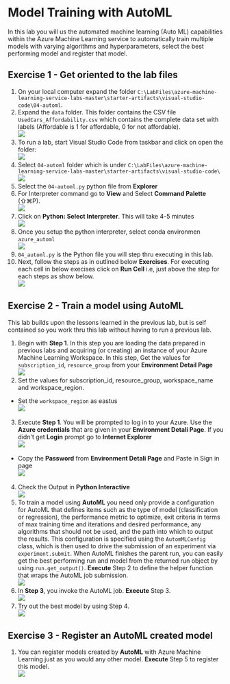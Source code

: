 # Model Training with AutoML

In this lab you will us the automated machine learning (Auto ML) capabilities within the Azure Machine Learning service to automatically train multiple models with varying algorithms and hyperparameters, select the best performing model and register that model.

## Exercise 1 - Get oriented to the lab files
1. On your local computer expand the folder `C:\LabFiles\azure-machine-learning-service-labs-master\starter-artifacts\visual-studio-code\04-automl`.<br/>
2. Expand the `data` folder. This folder contains the CSV file `UsedCars_Affordability.csv` which contains the complete data set with labels (Affordable is 1 for affordable, 0 for not affordable).<br/>
   <img src="images/data1.jpg"/><br/>
3. To run a lab, start Visual Studio Code from taskbar and click on open the folder:<br/>
    <img src="images/code.jpg"/><br/>
4. Select `04-automl` folder which is under `C:\LabFiles\azure-machine-learning-service-labs-master\starter-artifacts\visual-studio-code\`<br/>
    <img src="images/auto.jpg"/><br/>
5. Select the `04-automl.py` python file from **Explorer**
6. For Interpreter command go to **View** and Select **Command Palette** (⇧⌘P).<br/>
    <img src="images/lab26.jpg"/><br/>
7. Click on **Python: Select Interpreter**. This will take 4-5 minutes<br/>
    <img src="images/select.jpg"/><br/>
8.  Once you setup the python interpreter, select conda environmen `azure_automl`<br/>
    <img src="images/python.jpg"/><br/>
9. `04_automl.py` is the Python file you will step thru executing in this lab.<br/>
10.  Next, follow the steps as in outlined below **Exercises**. For executing each cell in below execises click on **Run Cell** i.e, just above the step for each steps as show below.<br/>
   <img src="images/lab04.jpg"/><br/>

## Exercise 2 - Train a model using AutoML
This lab builds upon the lessons learned in the previous lab, but is self contained so you work thru this lab without having to run a previous lab. 
1. Begin with **Step 1**. In this step you are loading the data prepared in previous labs and acquiring (or creating) an instance of your Azure Machine Learning Workspace. In this step, Get the values for `subscription_id`, `resource_group` from your **Environment Detail Page**<br/>
   <img src="images/cred2.jpg"/><br/>
2. Set the values for subscription_id, resource_group, workspace_name and workspace_region.<br/>
 *  Set the `workspace_region` as eastus<br/>
   <img src="images/eastus.jpg"/><br/>
3. Execute **Step 1**. You will be prompted to log in to your Azure. Use the **Azure credentials** that are given in your **Environment Detali Page**. If you didn't get **Login** prompt go to **Internet Explorer**<br/>
   <img src="images/sign.jpg"/><br/>
 * Copy the **Password** from **Environment Detali Page** and Paste in Sign in page<br/>
   <img src="images/pass.jpg"/><br/>
4. Check the Output in **Python Interactive**<br/>
   <img src="images/lab21.jpg"/><br/>
5. To train a model using **AutoML** you need only provide a configuration for AutoML that defines items such as the type of model (classification or regression), the performance metric to optimize, exit criteria in terms of max training time and iterations and desired performance, any algorithms that should not be used, and the path into which to output the results. This configuration is specified using the `AutomMLConfig` class, which is then used to drive the submission of an experiment via `experiment.submit`.  When AutoML finishes the parent run, you can easily get the best performing run and model from the returned run object by using `run.get_output()`. **Execute** Step 2 to define the helper function that wraps the AutoML job submission.<br/>
   <img src="images/lab22.jpg"/><br/>
6. In **Step 3**, you invoke the AutoML job. **Execute** Step 3.<br/>
   <img src="images/lab23.jpg"/><br/>
7. Try out the best model by using Step 4.<br/>
   <img src="images/lab24.jpg"/><br/>

## Exercise 3 - Register an AutoML created model
1. You can register models created by **AutoML** with Azure Machine Learning just as you would any other model. **Execute** Step 5 to register this model.<br/>
   <img src="images/lab25.jpg"/><br/>
